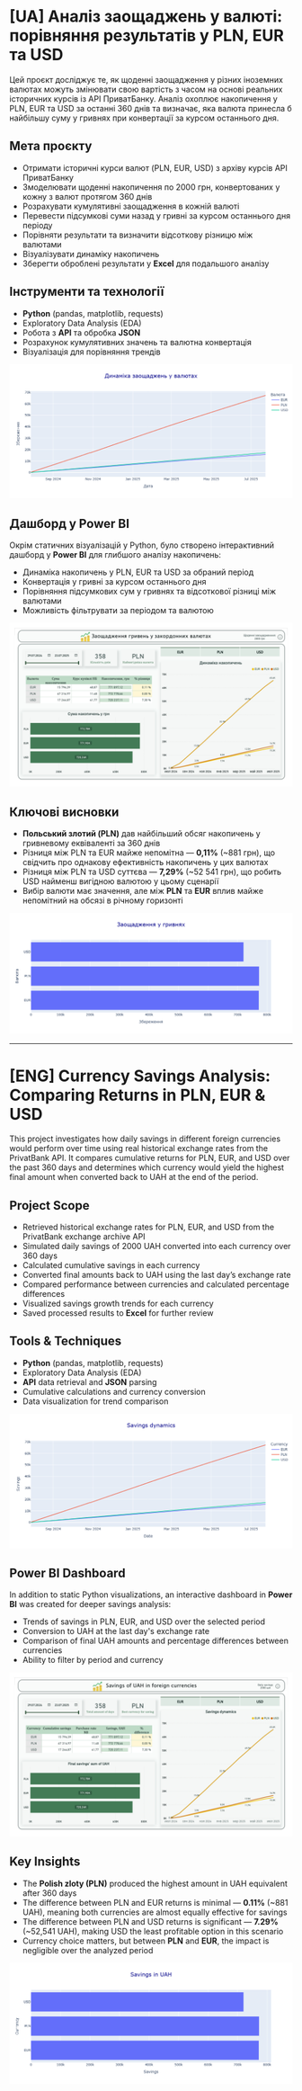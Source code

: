 # [UA] Аналіз заощаджень у валюті: порівняння результатів у PLN, EUR та USD

Цей проєкт досліджує те, як щоденні заощадження у різних іноземних валютах можуть змінювати свою вартість з часом на основі реальних історичних курсів із API ПриватБанку.
Аналіз охоплює накопичення у PLN, EUR та USD за останні 360 днів та визначає, яка валюта принесла б найбільшу суму у гривнях при конвертації за курсом останнього дня.

## Мета проєкту
- Отримати історичні курси валют (PLN, EUR, USD) з архіву курсів API ПриватБанку
- Змоделювати щоденні накопичення по 2000 грн, конвертованих у кожну з валют протягом 360 днів
- Розрахувати кумулятивні заощадження в кожній валюті
- Перевести підсумкові суми назад у гривні за курсом останнього дня періоду
- Порівняти результати та визначити відсоткову різницю між валютами
- Візуалізувати динаміку накопичень
- Зберегти оброблені результати у <b>Excel</b> для подальшого аналізу

## Інструменти та технології
- <b>Python</b> (pandas, matplotlib, requests)
- Exploratory Data Analysis (EDA)
- Робота з <b>API</b> та обробка <b>JSON</b>
- Розрахунок кумулятивних значень та валютна конвертація
- Візуалізація для порівняння трендів

![Динаміка заощаджень у валютах](img/savings_dynamics.png)

## Дашборд у Power BI
Окрім статичних візуалізацій у Python, було створено інтерактивний дашборд у <b>Power BI</b> для глибшого аналізу накопичень:
- Динаміка накопичень у PLN, EUR та USD за обраний період
- Конвертація у гривні за курсом останнього дня
- Порівняння підсумкових сум у гривнях та відсоткової різниці між валютами
- Можливість фільтрувати за періодом та валютою

![Power BI Dashboard](img/exchange_savings_analysis_dashboard.jpg)

## Ключові висновки
- <b>Польський злотий (PLN)</b> дав найбільший обсяг накопичень у гривневому еквіваленті за 360 днів
- Різниця між PLN та EUR майже непомітна — <b>0,11%</b> (~881 грн), що свідчить про однакову ефективність накопичень у цих валютах
- Різниця між PLN та USD суттєва — <b>7,29%</b> (~52 541 грн), що робить USD найменш вигідною валютою у цьому сценарії
- Вибір валюти має значення, але між <b>PLN</b> та <b>EUR</b> вплив майже непомітний на обсязі в річному горизонті

![Заощадження у гривнях](img/savings_to_uah.png)

---

# [ENG] Currency Savings Analysis: Comparing Returns in PLN, EUR & USD

This project investigates how daily savings in different foreign currencies would perform over time using real historical exchange rates from the PrivatBank API. 
It compares cumulative returns for PLN, EUR, and USD over the past 360 days and determines which currency would yield the highest final amount when converted back to UAH at the end of the period.

## Project Scope
- Retrieved historical exchange rates for PLN, EUR, and USD from the PrivatBank exchange archive API
- Simulated daily savings of 2000 UAH converted into each currency over 360 days
- Calculated cumulative savings in each currency
- Converted final amounts back to UAH using the last day’s exchange rate
- Compared performance between currencies and calculated percentage differences
- Visualized savings growth trends for each currency
- Saved processed results to <b>Excel</b> for further review

## Tools & Techniques
- <b>Python</b> (pandas, matplotlib, requests)
- Exploratory Data Analysis (EDA)
- <b>API</b> data retrieval and <b>JSON</b> parsing
- Cumulative calculations and currency conversion
- Data visualization for trend comparison

![Exchange rates dynamic](img/eng/savings_dynamics.png)

## Power BI Dashboard
In addition to static Python visualizations, an interactive dashboard in <b>Power BI</b> was created for deeper savings analysis:
- Trends of savings in PLN, EUR, and USD over the selected period
- Conversion to UAH at the last day's exchange rate
- Comparison of final UAH amounts and percentage differences between currencies
- Ability to filter by period and currency

![Power BI Dashboard](img/eng/exchange_savings_analysis_dashboard.jpg)

## Key Insights
- The <b>Polish zloty (PLN)</b> produced the highest amount in UAH equivalent after 360 days
- The difference between PLN and EUR returns is minimal — <b>0.11%</b> (~881 UAH), meaning both currencies are almost equally effective for savings
- The difference between PLN and USD returns is significant — <b>7.29%</b> (~52,541 UAH), making USD the least profitable option in this scenario
- Currency choice matters, but between <b>PLN</b> and <b>EUR</b>, the impact is negligible over the analyzed period

![Savings UAH](img/eng/savings_to_uah.png)